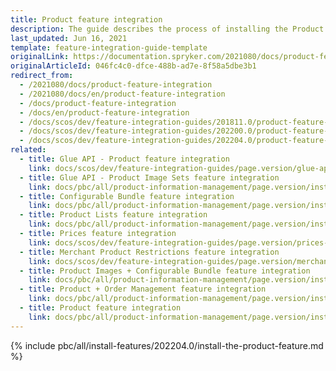 ```yaml
---
title: Product feature integration
description: The guide describes the process of installing the Product Concrete Search Widget feature in your project.
last_updated: Jun 16, 2021
template: feature-integration-guide-template
originalLink: https://documentation.spryker.com/2021080/docs/product-feature-integration
originalArticleId: 046fc4c0-dfce-488b-ad7e-8f58a5dbe3b1
redirect_from:
  - /2021080/docs/product-feature-integration
  - /2021080/docs/en/product-feature-integration
  - /docs/product-feature-integration
  - /docs/en/product-feature-integration
  - /docs/scos/dev/feature-integration-guides/201811.0/product-feature-integration.html
  - /docs/scos/dev/feature-integration-guides/202200.0/product-feature-integration.html
  - /docs/scos/dev/feature-integration-guides/202204.0/product-feature-integration.html
related:
  - title: Glue API - Product feature integration
    link: docs/scos/dev/feature-integration-guides/page.version/glue-api/glue-api-product-feature-integration.html
  - title: Glue API - Product Image Sets feature integration
    link: docs/pbc/all/product-information-management/page.version/install-and-upgrade/install-glue-api/install-the-product-image-sets-glue-api.html
  - title: Configurable Bundle feature integration
    link: docs/pbc/all/product-information-management/page.version/install-and-upgrade/install-features/install-the-configurable-bundle-feature.html
  - title: Product Lists feature integration
    link: docs/pbc/all/product-information-management/page.version/install-and-upgrade/install-features/install-the-product-lists-feature.html
  - title: Prices feature integration
    link: docs/scos/dev/feature-integration-guides/page.version/prices-feature-integration.html
  - title: Merchant Product Restrictions feature integration
    link: docs/scos/dev/feature-integration-guides/page.version/merchant-product-restrictions-feature-integration.html
  - title: Product Images + Configurable Bundle feature integration
    link: docs/pbc/all/product-information-management/page.version/install-and-upgrade/install-features/install-the-product-images-configurable-bundle-feature.html
  - title: Product + Order Management feature integration
    link: docs/pbc/all/product-information-management/page.version/install-and-upgrade/install-features/install-the-product-order-management-feature.html
  - title: Product feature integration
    link: docs/pbc/all/product-information-management/page.version/install-and-upgrade/install-features/install-the-product-feature.html
---
```


{% include pbc/all/install-features/202204.0/install-the-product-feature.md %} <!-- To edit, see /_includes/pbc/all/install-features/202204.0/install-the-product-feature.md -->

